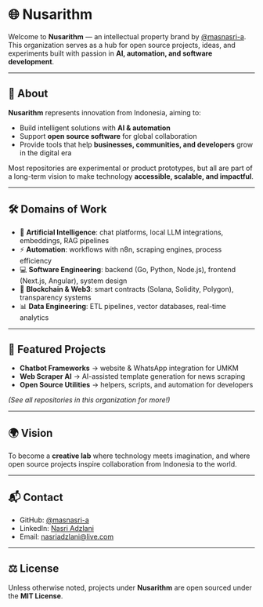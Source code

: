 # 🌐 Nusarithm

Welcome to **Nusarithm** — an intellectual property brand by [@masnasri-a](https://github.com/masnasri-a).  
This organization serves as a hub for open source projects, ideas, and experiments built with passion in **AI, automation, and software development**.

---

## 🎯 About

**Nusarithm** represents innovation from Indonesia, aiming to:  
- Build intelligent solutions with **AI & automation**  
- Support **open source software** for global collaboration  
- Provide tools that help **businesses, communities, and developers** grow in the digital era  

Most repositories are experimental or product prototypes, but all are part of a long-term vision to make technology **accessible, scalable, and impactful**.

---

## 🛠️ Domains of Work

- 🤖 **Artificial Intelligence**: chat platforms, local LLM integrations, embeddings, RAG pipelines  
- ⚡ **Automation**: workflows with n8n, scraping engines, process efficiency  
- 💻 **Software Engineering**: backend (Go, Python, Node.js), frontend (Next.js, Angular), system design  
- 🔗 **Blockchain & Web3**: smart contracts (Solana, Solidity, Polygon), transparency systems  
- 📊 **Data Engineering**: ETL pipelines, vector databases, real-time analytics  

---

## 📂 Featured Projects

- **Chatbot Frameworks** → website & WhatsApp integration for UMKM  
- **Web Scraper AI** → AI-assisted template generation for news scraping  
- **Open Source Utilities** → helpers, scripts, and automation for developers  

*(See all repositories in this organization for more!)*

---

## 🌍 Vision

To become a **creative lab** where technology meets imagination, and where open source projects inspire collaboration from Indonesia to the world.

---

## 📬 Contact

- GitHub: [@masnasri-a](https://github.com/masnasri-a)  
- LinkedIn: [Nasri Adzlani](https://www.linkedin.com/in/nasri-adzlani-477620165/) 
- Email: nasriadzlani@live.com

---

## ⚖️ License

Unless otherwise noted, projects under **Nusarithm** are open sourced under the **MIT License**.
